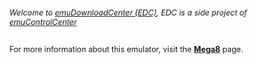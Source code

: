 ###### Welcome to [emuDownloadCenter (EDC)](https://github.com/PhoenixInteractiveNL/emuDownloadCenter/wiki/), EDC is a side project of [emuControlCenter](https://github.com/PhoenixInteractiveNL/emuControlCenter/wiki/)

For more information about this emulator, visit the [**Mega8**](https://github.com/PhoenixInteractiveNL/emuDownloadCenter/wiki/Emulator-mega8#menu) page.
